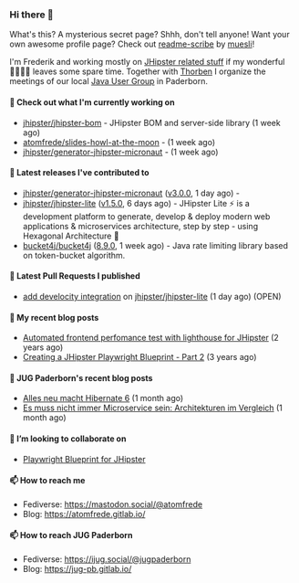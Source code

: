 ### Hi there 👋

What's this? A mysterious secret page? Shhh, don't tell anyone!
Want your own awesome profile page? Check out [readme-scribe](https://github.com/muesli/readme-scribe) by [muesli](https://github.com/muesli)!

I'm Frederik and working mostly on [JHipster related stuff](https://github.com/jhipster/) if my wonderful 👨‍👩‍👧‍👦 leaves some spare time.
Together with [Thorben](https://github.com/thjanssen) I organize the meetings of our local [Java User Group](https://github.com/jugpaderborn) in Paderborn.

#### 👷 Check out what I'm currently working on

- [jhipster/jhipster-bom](https://github.com/jhipster/jhipster-bom) - JHipster BOM and server-side library (1 week ago)
- [atomfrede/slides-howl-at-the-moon](https://github.com/atomfrede/slides-howl-at-the-moon) -  (1 week ago)
- [jhipster/generator-jhipster-micronaut](https://github.com/jhipster/generator-jhipster-micronaut) -  (1 week ago)

#### 🔭 Latest releases I've contributed to

- [jhipster/generator-jhipster-micronaut](https://github.com/jhipster/generator-jhipster-micronaut) ([v3.0.0](https://github.com/jhipster/generator-jhipster-micronaut/releases/tag/v3.0.0), 1 day ago) - 
- [jhipster/jhipster-lite](https://github.com/jhipster/jhipster-lite) ([v1.5.0](https://github.com/jhipster/jhipster-lite/releases/tag/v1.5.0), 6 days ago) - JHipster Lite ⚡ is a development platform to generate, develop &amp; deploy modern web applications &amp; microservices architecture, step by step - using Hexagonal Architecture :gem:
- [bucket4j/bucket4j](https://github.com/bucket4j/bucket4j) ([8.9.0](https://github.com/bucket4j/bucket4j/releases/tag/8.9.0), 1 week ago) - Java rate limiting library based on token-bucket algorithm.

#### 🔨 Latest Pull Requests I published

- [add develocity integration](https://github.com/jhipster/jhipster-lite/pull/9119) on [jhipster/jhipster-lite](https://github.com/jhipster/jhipster-lite) (1 day ago) (OPEN)

#### 📜 My recent blog posts

- [Automated frontend perfomance test with lighthouse for JHipster](https://atomfrede.gitlab.io/2021/04/automated-frontend-perfomance-test-with-lighthouse-for-jhipster/) (2 years ago)
- [Creating a JHipster Playwright Blueprint - Part 2](https://atomfrede.gitlab.io/2021/03/creating-a-jhipster-playwright-blueprint-part-2/) (3 years ago)

#### 📜 JUG Paderborn's recent blog posts

- [Alles neu macht Hibernate 6](https://jug-pb.gitlab.io/blog/2024/hibernate-6.html) (1 month ago)
- [Es muss nicht immer Microservice sein: Architekturen im Vergleich](https://jug-pb.gitlab.io/blog/2024/microservice-architecturen.html) (1 month ago)

#### 👯 I’m looking to collaborate on

- [Playwright Blueprint for JHipster](https://github.com/jhipster/generator-jhipster/issues/13755)

#### 📫 How to reach me

- Fediverse: https://mastodon.social/@atomfrede
- Blog: https://atomfrede.gitlab.io/

#### 📫 How to reach JUG Paderborn

- Fediverse: https://ijug.social/@jugpaderborn
- Blog: https://jug-pb.gitlab.io/
